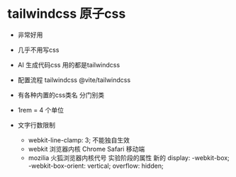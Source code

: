 # tailwindcss 原子css

- 非常好用
- 几乎不用写css
- AI 生成代码css 用的都是tailwindcss 
- 配置流程 
   tailwindcss @vite/tailwindcss
- 有各种内置的css类名 分门别类 
- 1rem = 4 个单位 

- 文字行数限制 
   - webkit-line-clamp: 3;  不能独自生效
   - webkit 浏览器内核  Chrome  Safari  移动端
   - mozilia 火狐浏览器内核代号 
   实验阶段的属性 新的 
   display: -webkit-box; 
   -webkit-box-orient: vertical;
   overflow: hidden;
